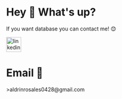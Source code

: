 <h1 align="left">Hey 👋 What's up?</h1>

<p align="left">If you want database you can contact me! 😊</p>

<div align="left">
 <a href = "https://www.linkedin.com/in/aldrin-rosales-8b277b228/"> <img src="https://cdn.jsdelivr.net/gh/devicons/devicon@latest/icons/linkedin/linkedin-original.svg" height="40" alt="linkedin logo"  /> </a>
<h1>Email 📧 </h1
 <p>>aldrinrosales0428@gmail.com</p>
</div>


